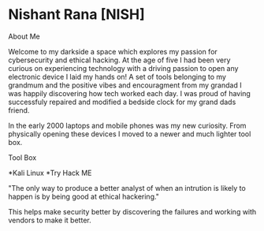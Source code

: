 
# Nishant Rana [NISH]


About Me 

Welcome to my darkside a space which explores my passion for cybersecurity and ethical hacking. At the age of five I had been very curious on experiencing technology with a driving passion to open any electronic device I laid my hands on! A set of tools belonging to my grandmum and the positive vibes and encouragment from my grandad I was happily discovering how tech worked each day. I was proud of having successfuly repaired and modified a bedside clock for my grand dads friend. 

In the early 2000 laptops and mobile phones was my new curiosity. From physically opening these devices I moved to a newer and much lighter tool box. 
  
Tool Box

  *Kali Linux
  *Try Hack ME
  
"The only way to produce a better analyst of when an intrution is likely to happen is by being good at ethical hackering."

  This helps make security better by discovering the failures and working with vendors to make it better. 



